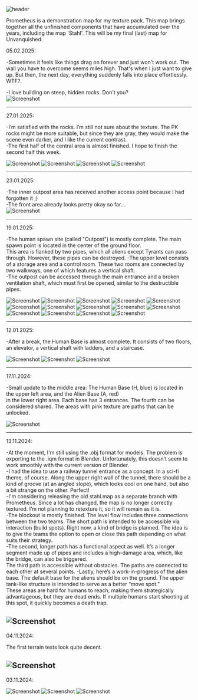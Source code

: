 ![header](img/header.jpg) 

Prometheus is a demonstration map for my texture pack. 
This map brings together all the unfinished components that have accumulated over the years, 
including the map 'Stahl'. This will be my final (last) map for Unvanquished.


05.02.2025:

-Sometimes it feels like things drag on forever and just won't work out. The wall you have to overcome seems miles high. That's when I just want to give up. But then, the next day, everything suddenly falls into place effortlessly. WTF?.  <br />

-I love building on steep, hidden rocks. Don't you? <br />
![Screenshot](img/unvanquished_2025-02-05_221708_000.jpg)

---

27.01.2025:

-I’m satisfied with the rocks. I’m still not sure about the texture. The PK rocks might be more suitable, but since they are gray, they would make the scene even darker, and I like the current contrast.  <br />
-The first half of the central area is almost finished. I hope to finish the second half this week.  <br />

![Screenshot](img/unvanquished_2025-01-27_185846_000.jpg)
![Screenshot](img/unvanquished_2025-01-27_185900_000.jpg)
![Screenshot](img/unvanquished_2025-01-27_185924_000.jpg)
![Screenshot](img/unvanquished_2025-01-27_185954_000.jpg)

---
23.01.2025:

-The inner outpost area has received another access point because I had forgotten it ;) <br />
-The front area already looks pretty okay so far... <br />
![Screenshot](img/unvanquished_2025-01-23_072346_000.jpg)

---
19.01.2025:

-The human spawn site (called "Outpost") is mostly complete. The main spawn point is located in the center of the ground floor. <br />
This area is flanked by two pipes, which all aliens except Tyrants can pass through. However, these pipes can be destroyed.
-The upper level consists of a storage area and a control room. These two rooms are connected by two walkways, one of which features a vertical shaft. <br />
-The outpost can be accessed through the main entrance and a broken ventilation shaft, which must first be opened, similar to the destructible pipes. <br />

![Screenshot](img/unvanquished_2025-01-19_174720_000.jpg) 
![Screenshot](img/unvanquished_2025-01-19_174732_000.jpg) 
![Screenshot](img/unvanquished_2025-01-19_174750_000.jpg) 
![Screenshot](img/unvanquished_2025-01-19_174813_000.jpg) 
![Screenshot](img/unvanquished_2025-01-19_174828_000.jpg) 
![Screenshot](img/unvanquished_2025-01-19_174840_000.jpg) 
![Screenshot](img/unvanquished_2025-01-19_174903_000.jpg) 
![Screenshot](img/unvanquished_2025-01-19_174927_000.jpg) 
![Screenshot](img/unvanquished_2025-01-19_174951_000.jpg) 
![Screenshot](img/unvanquished_2025-01-19_175045_000.jpg) 
![Screenshot](img/unvanquished_2025-01-19_175051_000.jpg) 
![Screenshot](img/unvanquished_2025-01-19_175215_000.jpg)
![Screenshot](img/unvanquished_2025-01-19_180105_000.jpg) 
![Screenshot](img/unvanquished_2025-01-19_180129_000.jpg)

---
12.01.2025:

-After a break, the Human Base is almost complete. It consists of two floors, an elevator, a vertical shaft with ladders, and a staircase.  <br />

![Screenshot](img/unvanquished_2025-01-12_003545_000.jpg) 
![Screenshot](img/unvanquished_2025-01-12_003457_000.jpg) 
![Screenshot](img/unvanquished_2025-01-12_003507_000.jpg) 

---
17.11.2024:

-Small update to the middle area: The Human Base (H, blue) is located in the upper left area, and the Alien Base (A, red)  <br />
in the lower right area. Each base has 3 entrances. The fourth can be considered shared. The areas with pink texture are paths that can be unlocked.

![Screenshot](img/unvanquished_2024-11-17_192853_000.jpg) 

---
13.11.2024:

-At the moment, I'm still using the .obj format for models. The problem is exporting to the .iqm format in Blender. Unfortunately, this doesn’t seem to work smoothly with the current version of Blender.<br />
-I had the idea to use a railway tunnel entrance as a concept. In a sci-fi theme, of course. Along the upper right wall of the tunnel, there should be a kind of groove (at an angled slope), 
which looks cool on one hand, but also a bit strange on the other. Perfect!<br />
-I'm considering releasing the old stahl.map as a separate branch with Prometheus. Since a lot has changed, the map is no longer correctly textured. I’m not planning to retexture it, so it will remain as it is.<br />
-The blockout is mostly finished. The level flow includes three connections between the two teams. The short path is intended to be accessible via interaction (build spots).
Right now, a kind of bridge is planned. The idea is to give the teams the option to open or close this path depending on what suits their strategy.<br />
-The second, longer path has a functional aspect as well. It’s a longer segment made up of pipes and includes a high-damage area, which, like the bridge, can also be triggered. <br />
The third path is accessible without obstacles. The paths are connected to each other at several points.
-Lastly, here’s a work-in-progress of the alien base. The default base for the aliens should be on the ground. The upper tank-like structure is intended to serve as a better “move spot.” <br />
These areas are hard for humans to reach, making them strategically advantageous, but they are dead ends. If multiple humans start shooting at this spot, it quickly becomes a death trap.

![Screenshot](img/unvanquished_2024-11-13_071942_000.jpg) 
--- 
04.11.2024:

The first terrain tests look quite decent.

![Screenshot](img/unvanquished_2024-11-04_185849_000.jpg) 
--- 
03.11.2024:

![Screenshot](img/unvanquished_2024-11-03_185743_000.jpg) 
![Screenshot](img/unvanquished_2024-11-03_185718_000.jpg) 
![Screenshot](img/unvanquished_2024-11-03_185705_000.jpg) 

